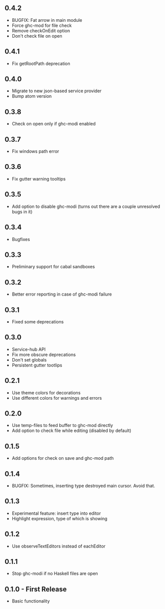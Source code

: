 ## 0.4.2
* BUGFIX: Fat arrow in main module
* Force ghc-mod for file check
* Remove checkOnEdit option
* Don't check file on open

## 0.4.1
* Fix getRootPath deprecation

## 0.4.0
* Migrate to new json-based service provider
* Bump atom version

## 0.3.8
* Check on open only if ghc-modi enabled

## 0.3.7
* Fix windows path error

## 0.3.6
* Fix gutter warning tooltips

## 0.3.5
* Add option to disable ghc-modi (turns out there are a couple unresolved bugs in it)

## 0.3.4
* Bugfixes

## 0.3.3
* Preliminary support for cabal sandboxes

## 0.3.2
* Better error reporting in case of ghc-modi failure

## 0.3.1
* Fixed some deprecations

## 0.3.0
* Service-hub API
* Fix more obscure deprecations
* Don't set globals
* Persistent gutter tootlips

## 0.2.1
* Use theme colors for decorations
* Use different colors for warnings and errors

## 0.2.0
* Use temp-files to feed buffer to ghc-mod directly
* Add option to check file while editing (disabled by default)

## 0.1.5
* Add options for check on save and ghc-mod path

## 0.1.4
* BUGFIX: Sometimes, inserting type destroyed main cursor. Avoid that.

## 0.1.3
* Experimental feature: insert type into editor
* Highlight expression, type of which is showing

## 0.1.2
* Use observeTextEditors instead of eachEditor

## 0.1.1
* Stop ghc-modi if no Haskell files are open

## 0.1.0 - First Release
* Basic functionality
